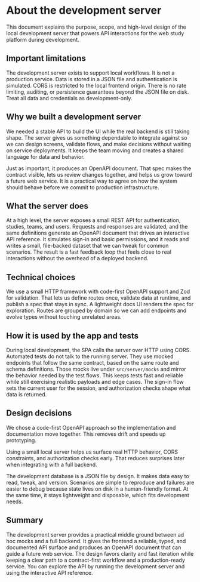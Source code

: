 <!--

This source file is part of the Stanford Biodesign Digital Health Spezi Web Study Platform open-source project

SPDX-FileCopyrightText: 2025 Stanford University and the project authors (see CONTRIBUTORS.md)

SPDX-License-Identifier: MIT

-->

# About the development server

This document explains the purpose, scope, and high-level design of the local development server that powers API interactions for the web study platform during development.

## Important limitations

The development server exists to support local workflows. It is not a production service. Data is stored in a JSON file and authentication is simulated. CORS is restricted to the local frontend origin. There is no rate limiting, auditing, or persistence guarantees beyond the JSON file on disk. Treat all data and credentials as development-only.

## Why we built a development server

We needed a stable API to build the UI while the real backend is still taking shape. The server gives us something dependable to integrate against so we can design screens, validate flows, and make decisions without waiting on service deployments. It keeps the team moving and creates a shared language for data and behavior.

Just as important, it produces an OpenAPI document. That spec makes the contract visible, lets us review changes together, and helps us grow toward a future web service. It is a practical way to agree on how the system should behave before we commit to production infrastructure.

## What the server does

At a high level, the server exposes a small REST API for authentication, studies, teams, and users. Requests and responses are validated, and the same definitions generate an OpenAPI document that drives an interactive API reference. It simulates sign-in and basic permissions, and it reads and writes a small, file-backed dataset that we can tweak for common scenarios. The result is a fast feedback loop that feels close to real interactions without the overhead of a deployed backend.

## Technical choices

We use a small HTTP framework with code-first OpenAPI support and Zod for validation. That lets us define routes once, validate data at runtime, and publish a spec that stays in sync. A lightweight docs UI renders the spec for exploration. Routes are grouped by domain so we can add endpoints and evolve types without touching unrelated areas.

## How it is used by the app and tests

During local development, the SPA calls the server over HTTP using CORS. Automated tests do not talk to the running server. They use mocked endpoints that follow the same contract, based on the same route and schema definitions. Those mocks live under `src/server/mocks` and mirror the behavior needed by the test flows. This keeps tests fast and reliable while still exercising realistic payloads and edge cases. The sign-in flow sets the current user for the session, and authorization checks shape what data is returned.

## Design decisions

We chose a code-first OpenAPI approach so the implementation and documentation move together. This removes drift and speeds up prototyping.

Using a small local server helps us surface real HTTP behavior, CORS constraints, and authorization checks early. That reduces surprises later when integrating with a full backend.

The development database is a JSON file by design. It makes data easy to read, tweak, and version. Scenarios are simple to reproduce and failures are easier to debug because state lives on disk in a human-friendly format. At the same time, it stays lightweight and disposable, which fits development needs.

## Summary

The development server provides a practical middle ground between ad hoc mocks and a full backend. It gives the frontend a reliable, typed, and documented API surface and produces an OpenAPI document that can guide a future web service. The design favors clarity and fast iteration while keeping a clear path to a contract-first workflow and a production-ready service. You can explore the API by running the development server and using the interactive API reference.
